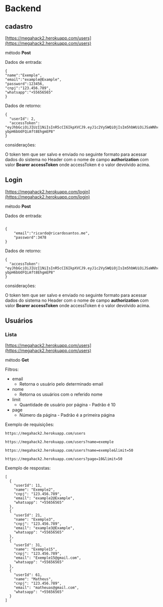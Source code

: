 # Backend

## cadastro

[https://megahack2.herokuapp.com/users](https://megahack2.herokuapp.com/users)

método **Post**

Dados de entrada:

```
{
"name":"Exemple",
"email":"example@Example",
"password":123456,
"cnpj":"123.456.789",
"whatsapp":"+55656565"
}
```

Dados de retorno:

```
{
  "userId": 2,
  "accessToken": "eyJhbGciOiJIUzI1NiIsInR5cCI6IkpXVCJ9.eyJ1c2VySWQiOjIsIm5hbWUiOiJSaWNhcmRvIiwiaWF0IjoxNTg4NDg2NjcxLCJleHAiOjE1ODg0OTAyNzF9.iyanYsxITRbckby4BeZn-ybpH6bUdFQiAft8EhgmEP8"
}
```

considerações: 

O token tem que ser salvo e enviado no seguinte formato para acessar dados do sistema
no Header com o nome de campo **authorization** com valor **Bearer accessToken** onde accessToken é o valor devolvido acima.

## Login

[https://megahack2.herokuapp.com/login](https://megahack2.herokuapp.com/login)

método **Post**

Dados de entrada:

```

{
	"email":"ricardo@ricardosantos.me",
	"password":3478
}
```

Dados de retorno:

```
{
  "accessToken": "eyJhbGciOiJIUzI1NiIsInR5cCI6IkpXVCJ9.eyJ1c2VySWQiOjIsIm5hbWUiOiJSaWNhcmRvIiwiaWF0IjoxNTg4NDg2NjcxLCJleHAiOjE1ODg0OTAyNzF9.iyanYsxITRbckby4BeZn-ybpH6bUdFQiAft8EhgmEP8"
}
```

considerações: 

O token tem que ser salvo e enviado no seguinte formato para acessar dados do sistema
no Header com o nome de campo **authorization** com valor **Bearer accessToken** onde accessToken é o valor devolvido acima.

## Usuários

### Lista

[https://megahack2.herokuapp.com/users](https://megahack2.herokuapp.com/users)

método **Get**

Filtros:

* email
    * Retorna o usuário pelo determinado email
* nome
    * Retorna os usuários com o referido nome
* limit
    * Quantidade de usuário por página - Padrão é 10
* page
    * Número da página - Padrão é a primeira página

Exemplo de requisições:

```
https://megahack2.herokuapp.com/users

https://megahack2.herokuapp.com/users?name=exemple

https://megahack2.herokuapp.com/users?name=exemple&limit=50

https://megahack2.herokuapp.com/users?page=10&limit=50

```

Exemplo de respostas:

```
[
  {
    "userId": 11,
    "name": "Exemple2",
    "cnpj": "123.456.789",
    "email": "example2@Example",
    "whatsapp": "+55656565"
  },
  {
    "userId": 21,
    "name": "Exemple3",
    "cnpj": "123.456.789",
    "email": "example3@Example",
    "whatsapp": "+55656565"
  },
  {
    "userId": 31,
    "name": "Exemple15",
    "cnpj": "123.456.789",
    "email": "Exemple15@gmail.com",
    "whatsapp": "+55656565"
  },
  {
    "userId": 61,
    "name": "Matheus",
    "cnpj": "123.456.789",
    "email": "matheuas@gmail.com",
    "whatsapp": "+55656565"
  }
]
```

